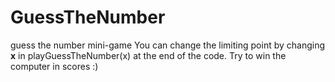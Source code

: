 # GuessTheNumber
guess the number mini-game
You can change the limiting point by changing **x** in playGuessTheNumber(x) at the end of the code.
Try to win the computer in scores :)
